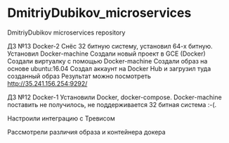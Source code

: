 # DmitriyDubikov_microservices
DmitriyDubikov microservices repository

ДЗ №13 Docker-2
Снёс 32 битную систему, установил 64-х битную.
Установил Docker-machine
Создали новый проект в GCE (Docker)
Создали виртуалку с помощью Docker-machine
Создали образ на основе ubuntu:16.04
Создал аккаунт на Docker Hub и загрузил туда созданный образ
Результат можно посмотреть http://35.241.156.254:9292/


ДЗ №12 Docker-1
Установили Docker, docker-compose.
Docker-machine поставить не получилось, не поддерживается 32 битная система :-(.

Настроили интеграцию с Тревисом

Рассмотрели различия образа и контейнера докера
